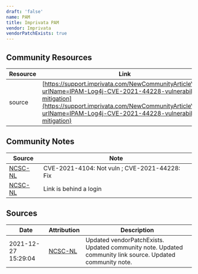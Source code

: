 ```yaml
---
draft: 'false'
name: PAM
title: Imprivata PAM
vendor: Imprivata
vendorPatchExists: true
---
```



## Community Resources
| Resource | Link |
| --- | --- |
| source | [https://support.imprivata.com/NewCommunityArticleView?urlName=IPAM-Log4j-CVE-2021-44228-vulnerability-mitigation](https://support.imprivata.com/NewCommunityArticleView?urlName=IPAM-Log4j-CVE-2021-44228-vulnerability-mitigation) |

## Community Notes
| Source | Note |
| --- | --- |
| [NCSC-NL](https://github.com/NCSC-NL/log4shell/blob/main/software/README.md) | CVE-2021-4104: Not vuln ; CVE-2021-44228: Fix </ul> |
| [NCSC-NL](https://github.com/NCSC-NL/log4shell/blob/main/software/README.md) | Link is behind a login |

## Sources
| Date | Attribution | Description |
| --- | --- | --- |
| 2021-12-27 15:29:04 | [NCSC-NL](https://github.com/NCSC-NL/log4shell/blob/main/software/README.md) | Updated vendorPatchExists. Updated community note. Updated community link source. Updated community note.  |
